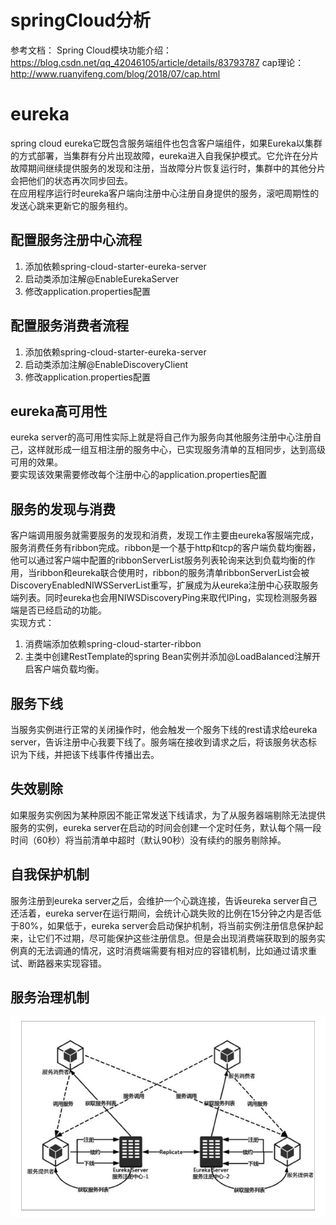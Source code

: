 # springCloud分析
参考文档：
Spring Cloud模块功能介绍：https://blog.csdn.net/qq_42046105/article/details/83793787
cap理论：http://www.ruanyifeng.com/blog/2018/07/cap.html

# eureka
spring cloud eureka它既包含服务端组件也包含客户端组件，如果Eureka以集群的方式部署，当集群有分片出现故障，eureka进入自我保护模式。它允许在分片故障期间继续提供服务的发现和注册，当故障分片恢复运行时，集群中的其他分片会把他们的状态再次同步回去。  
在应用程序运行时eureka客户端向注册中心注册自身提供的服务，滚吧周期性的发送心跳来更新它的服务租约。  

## 配置服务注册中心流程
1. 添加依赖spring-cloud-starter-eureka-server
2. 启动类添加注解@EnableEurekaServer
3. 修改application.properties配置

## 配置服务消费者流程
1. 添加依赖spring-cloud-starter-eureka-server
2. 启动类添加注解@EnableDiscoveryClient
3. 修改application.properties配置

## eureka高可用性
eureka server的高可用性实际上就是将自己作为服务向其他服务注册中心注册自己，这样就形成一组互相注册的服务中心，已实现服务清单的互相同步，达到高级可用的效果。  
要实现该效果需要修改每个注册中心的application.properties配置

## 服务的发现与消费
客户端调用服务就需要服务的发现和消费，发现工作主要由eureka客服端完成，服务消费任务有ribbon完成。ribbon是一个基于http和tcp的客户端负载均衡器，他可以通过客户端中配置的ribbonServerList服务列表轮询来达到负载均衡的作用，当ribbon和eureka联合使用时，ribbon的服务清单ribbonServerList会被DiscoveryEnabledNIWSServerList重写，扩展成为从eureka注册中心获取服务端列表。同时eureka也会用NIWSDiscoveryPing来取代IPing，实现检测服务器端是否已经启动的功能。  
实现方式：  
1. 消费端添加依赖spring-cloud-starter-ribbon
2. 主类中创建RestTemplate的spring Bean实例并添加@LoadBalanced注解开启客户端负载均衡。

## 服务下线
当服务实例进行正常的关闭操作时，他会触发一个服务下线的rest请求给eureka server，告诉注册中心我要下线了。服务端在接收到请求之后，将该服务状态标识为下线，并把该下线事件传播出去。

## 失效剔除
如果服务实例因为某种原因不能正常发送下线请求，为了从服务器端剔除无法提供服务的实例，eureka server在启动的时间会创建一个定时任务，默认每个隔一段时间（60秒）将当前清单中超时（默认90秒）没有续约的服务剔除掉。

## 自我保护机制
服务注册到eureka server之后，会维护一个心跳连接，告诉eureka server自己还活着，eureka server在运行期间，会统计心跳失败的比例在15分钟之内是否低于80%，如果低于，eureka server会启动保护机制，将当前实例注册信息保护起来，让它们不过期，尽可能保护这些注册信息。但是会出现消费端获取到的服务实例真的无法调通的情况，这时消费端需要有相对应的容错机制，比如通过请求重试、断路器来实现容错。

## 服务治理机制

![](./source/eureka_001.png)

